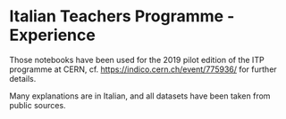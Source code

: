 Italian Teachers Programme - Experience
=======================================

Those notebooks have been used for the 2019 pilot edition of the ITP programme at CERN, cf. https://indico.cern.ch/event/775936/ for further details.

Many explanations are in Italian, and all datasets have been taken from public sources.


